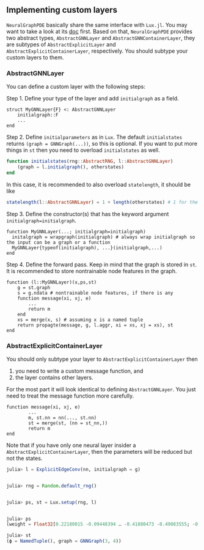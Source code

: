 ## Implementing custom layers

`NeuralGraphPDE` basically share the same interface with `Lux.jl`. You may want to take a look at its [doc](http://lux.csail.mit.edu/dev/manual/migrate_from_flux/#implementing-custom-layers) first. Based on that, `NeuralGraphPDE` provides two abstract types, `AbstractGNNLayer` and `AbstractGNNContainerLayer`, they are subtypes of `AbstractExplicitLayer` and `AbstractExplicitContainerLayer`, respectively. You should subtype your custom layers to them.

### AbstractGNNLayer

You can define a custom layer with the following steps:

Step 1. Define your type of the layer and add `initialgraph` as a field.

```
struct MyGNNLayer{F} <: AbstractGNNLayer
    initialgraph::F
    ...
end
```

Step 2. Define `initialparameters` as in `Lux`. The default `initialstates` returns `(graph = GNNGraph(...))`, so this is optional. If you want to put more things in `st` then you need to overload `initialstates` as well.

```julia
function initialstates(rng::AbstractRNG, l::AbstractGNNLayer)
    (graph = l.initialgraph(), otherstates)
end
```

In this case, it is recommended to also overload `statelength`, it should be like

```julia
statelength(l::AbstractGNNLayer) = 1 + length(otherstates) # 1 for the graph
```

Step 3. Define the constructor(s) that has the keyword argument `initialgraph=initialgraph`.

```
function MyGNNLayer(...; initialgraph=initialgraph)
  initalgraph = wrapgraph(initialgraph) # always wrap initialgraph so the input can be a graph or a function
  MyGNNLayer{typeof(initialgraph), ...}(initialgraph,...)
end
```

Step 4. Define the forward pass. Keep in mind that the graph is stored in `st`. It is recommended to store nontrainable node features in the graph.

```
function (l::MyGNNLayer)(x,ps,st)
    g = st.graph
    s = g.ndata # nontrainable node features, if there is any
    function message(xi, xj, e)
        ...
        return m
    end
    xs = merge(x, s) # assuming x is a named tuple
    return propagte(message, g, l.aggr, xi = xs, xj = xs), st
end
```

### AbstractExplicitContainerLayer

You should only subtype your layer to `AbstractExplicitContainerLayer` then

 1. you need to write a custom message function, and
 2. the layer contains other layers.

For the most part it will look identical to defining `AbstractGNNLayer`. You just need to treat the message function more carefully.

```
function message(xi, xj, e)
        ...
        m, st.nn = nn(..., st.nn)
        st = merge(st, (nn = st_nn,))
        return m
end
```

Note that if you have only one neural layer insider a `AbstractExplicitContainerLayer`, then the parameters will be reduced but not the states.

```julia
julia> l = ExplicitEdgeConv(nn, initialgraph = g)


julia> rng = Random.default_rng()


julia> ps, st = Lux.setup(rng, l)


julia> ps
(weight = Float32[0.22180015 -0.09448394 … -0.41880473 -0.49083555; -0.23709725 0.05150031 … 0.48641983 0.14893274; … ; 0.42824164 0.5589718 … -0.5763395 0.18395355; 0.25994122 0.22801241 … 0.59201854 0.3832495], bias = Float32[0.0; 0.0; … ; 0.0; 0.0;;])

julia> st
(ϕ = NamedTuple(), graph = GNNGraph(3, 4))
```
